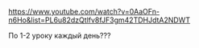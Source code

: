 
https://www.youtube.com/watch?v=0AaOFn-n6Ho&list=PL6u82dzQtlfv8fJF3gm42TDHJdtA2NDWT

По 1-2 уроку каждый день???
